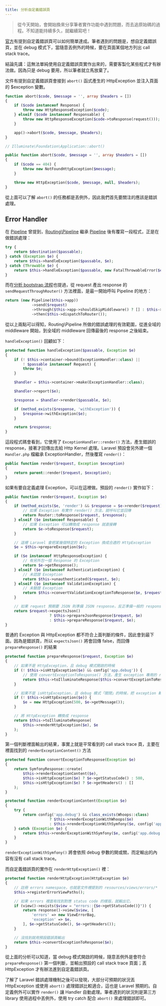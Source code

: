 ```yaml
---
title: 分析自定義錯誤頁
---
```


> 從今天開始，會開始換來分享筆者實作功能中遇到問題，而去追原始碼的過程。不知道能持續多久，就繼續寫吧！

[官方](https://laravel.com/docs/5.7/errors#http-exceptions)有提到自定義錯誤頁可以如何簡單達成。筆者遇到的問題是，想自定義錯誤頁，並在 debug 模式下，當隨意丟例外的時候，要在頁面某個地方列出 call stack trace。

結論先講：這無法單純使用自定義錯誤頁實作出來的，需要客製化某些程式才有辦法做。因為只是 debug 要用，所以筆者就立馬放棄了。

文件有提到自定義錯誤頁會接到 `abort()` 函式產生的 HttpException 並注入頁面的 $exception 變數。

```php
function abort($code, $message = '', array $headers = [])
{
    if ($code instanceof Response) {
        throw new HttpResponseException($code);
    } elseif ($code instanceof Responsable) {
        throw new HttpResponseException($code->toResponse(request()));
    }

    app()->abort($code, $message, $headers);
}

// Illuminate\Foundation\Application::abort()

public function abort($code, $message = '', array $headers = [])
{
    if ($code == 404) {
        throw new NotFoundHttpException($message);
    }

    throw new HttpException($code, $message, null, $headers);
}
```

從上面可以了解 `abort()` 的任務都是丟例外，因此我們首先要關注的應該是錯誤處理。

## Error Handler

在 [Pipeline][Day08] 曾提到，[Routing\Pipeline][] 繼承 [Pipeline][] 後有覆寫一段程式，正是在做錯誤處理：

```php
try {
    return $destination($passable);
} catch (Exception $e) {
    return $this->handleException($passable, $e);
} catch (Throwable $e) {
    return $this->handleException($passable, new FatalThrowableError($e));
}
```

而在[分析 bootstrap 流程][Day02]也提過，從 request 產出 response 的 `sendRequestThroughRouter()` 方法裡面，是最一開始呼叫 Pipeline 的地方：

```php
return (new Pipeline($this->app))
            ->send($request)
            ->through($this->app->shouldSkipMiddleware() ? [] : $this->middleware)
            ->then($this->dispatchToRouter());
```

從以上兩點可以得知，Routing\Pipeline 所做的錯誤處理的有效範圍，從進全域的 middleware 開始，到全域的 middleware 回傳最後的 response 之後結束。

`handleException()` 回顧如下：

```php
protected function handleException($passable, Exception $e)
{
    if (! $this->container->bound(ExceptionHandler::class) ||
        ! $passable instanceof Request) {
        throw $e;
    }

    $handler = $this->container->make(ExceptionHandler::class);

    $handler->report($e);

    $response = $handler->render($passable, $e);

    if (method_exists($response, 'withException')) {
        $response->withException($e);
    }

    return $response;
}
```

這段程式碼會看到，它使用了 `ExceptionHandler::render()` 方法，產生錯誤的 response，接著才回傳出去給 Http Kernel 處理。Laravel 預設會另外建一個 `Handler.php` 檔繼承 ExceptionHandler，然後覆寫 `render()`：

```php
public function render($request, Exception $exception)
{
    return parent::render($request, $exception);
}
```

如果有要自定義處理 Exception，可以在這裡做。預設的 `render()` 實作如下：

```php
public function render($request, Exception $e)
{
    if (method_exists($e, 'render') && $response = $e->render($request)) {
        // 如果 Exception 有實作 render() 方法，就呼叫它並回傳
        return Router::toResponse($request, $response);
    } elseif ($e instanceof Responsable) {
        // 如果 Exception 可以轉換成 response 就直接轉
        return $e->toResponse($request);
    }

    // 這裡 Laravel 會把某幾個特定的 Exception 換成合適的 HttpException
    $e = $this->prepareException($e);

    if ($e instanceof HttpResponseException) {
        // 有另外包一個 Response 的 Exception
        return $e->getResponse();
    } elseif ($e instanceof AuthenticationException) {
        // 未認證 Exception
        return $this->unauthenticated($request, $e);
    } elseif ($e instanceof ValidationException) {
        // 未驗證 Exception
        return $this->convertValidationExceptionToResponse($e, $request);
    }

    // 如果 request 預期要 JSON 則準備 JSON response，反正準備一般的 response
    return $request->expectsJson()
                    ? $this->prepareJsonResponse($request, $e)
                    : $this->prepareResponse($request, $e);
}
```

普通的 Exception 與 HttpException 都不符合上面判斷的條件，因此會到最下面。因為是錯誤頁，所以 `expectsJson()` 將會回傳 false，而回傳 `prepareResponse()` 的結果

```php
protected function prepareResponse($request, Exception $e)
{
    // 如果不是 HttpException，且 debug 模式開啟的時候
    if (! $this->isHttpException($e) && config('app.debug')) {
        // 使用 convertExceptionToResponse() 方法，產生 exception 專用的 response 
        return $this->toIlluminateResponse($this->convertExceptionToResponse($e), $e);
    }

    // 如果不是 isHttpException，且 debug 模式「關閉」的時候，把 exception 轉成 HttpException
    if (! $this->isHttpException($e)) {
        $e = new HttpException(500, $e->getMessage());
    }

    // 將 HttpException 轉換成 response
    return $this->toIlluminateResponse(
        $this->renderHttpException($e), $e
    );
}
```

第一個判斷裡面輸出的結果，事實上就是平常看到的 call stack trace 頁，主要在裡面找到的 `renderExceptionContent()` 方法

```php
protected function convertExceptionToResponse(Exception $e)
{
    return SymfonyResponse::create(
        $this->renderExceptionContent($e),
        $this->isHttpException($e) ? $e->getStatusCode() : 500,
        $this->isHttpException($e) ? $e->getHeaders() : []
    );
}

protected function renderExceptionContent(Exception $e)
{
    try {
        return config('app.debug') && class_exists(Whoops::class)
                    ? $this->renderExceptionWithWhoops($e)
                    : $this->renderExceptionWithSymfony($e, config('app.debug'));
    } catch (Exception $e) {
        return $this->renderExceptionWithSymfony($e, config('app.debug'));
    }
}
```

`renderExceptionWithSymfony()` 將會依照 debug 參數的開或關，而定輸出的內容有沒有 call stack trace。

而自定義錯誤頁的實作在 `renderHttpException()` 裡：

```php
protected function renderHttpException(HttpException $e)
{
    // 註冊 errors namespace，也就是文件裡提到的 resources/views/errors/*
    $this->registerErrorViewPaths();

    // 如果 errors 裡面有找到對應 status code 的樣版，就輸出它。
    if (view()->exists($view = "errors::{$e->getStatusCode()}")) {
        return response()->view($view, [
            'errors' => new ViewErrorBag,
            'exception' => $e,
        ], $e->getStatusCode(), $e->getHeaders());
    }

    // 沒找到就用預設錯誤頁輸出
    return $this->convertExceptionToResponse($e);
}
```

從上面的分析可以知道，當 debug 模式開啟的時候，隨意丟例外是會符合 `prepareResponse()` 第一個判斷，並輸出預設的 call stack trace 頁面；丟 HttpException 才有辦法進到自定義錯誤頁。

了解了 Laravel 錯誤處理機制之後可以發現，大部分可預期的狀況丟 HttpException 或使用 `abort()` 處理錯誤比較適合，這也是 Laravel 預期的。自定義例外可以實作 `render()` 讓 Handler 自動處理。筆者遇到的狀況則是第三方 library 使用過程中丟例外，使用 try catch 配合 `abort()` 來處理錯誤即可。

[Routing\Pipeline]: https://github.com/laravel/framework/blob/v5.7.6/src/Illuminate/Routing/Pipeline.php
[Pipeline]: https://github.com/laravel/framework/blob/v5.7.6/src/Illuminate/Pipeline/Pipeline.php

[Day02]: day02.md
[Day08]: day08.md
